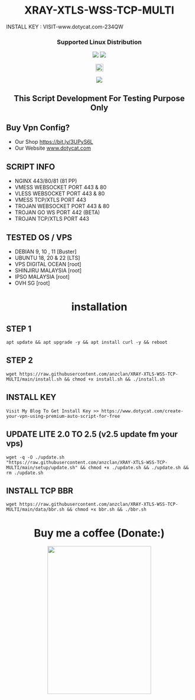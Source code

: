 <h1 align="center">XRAY-XTLS-WSS-TCP-MULTI</h1>
INSTALL KEY : VISIT-www.dotycat.com-234QW
<h3 align="center">Supported Linux Distribution</h3>
<p align="center"><img src="https://img.shields.io/static/v1?style=for-the-badge&logo=debian&label=Debian%2010+&message=Buster&color=red"> <img src="https://img.shields.io/static/v1?style=for-the-badge&logo=ubuntu&label=Ubuntu%2018+&message=LTS&color=red"> </p>

<p align="center">
<img height=21 src="https://komarev.com/ghpvc/?username=anzclan">
</p>
<p align="center">
<img src="https://raw.githubusercontent.com/anzclan/XRAY-XTLS-WSS-TCP-MULTI/main/ss.jpg" />
</p>
<h2 align="center">This Script Development For Testing Purpose Only</h2>

## Buy Vpn Config?
* Our Shop https://bit.ly/3UPyS6L
* Our Website www.dotycat.com

## SCRIPT INFO
* NGINX 443/80/81 (81 PP)
* VMESS WEBSOCKET PORT 443 & 80
* VLESS WEBSOCKET PORT 443 & 80
* VMESS TCP/XTLS PORT 443
* TROJAN WEBSOCKET PORT 443 & 80
* TROJAN GO WS PORT 442 (BETA)
* TROJAN TCP/XTLS PORT 443

## TESTED OS / VPS
* DEBIAN 9, 10 , 11 [Buster]
* UBUNTU 18, 20 & 22 [LTS]
* VPS DIGITAL OCEAN [root]
* SHINJIRU MALAYSIA [root]
* IPSO MALAYSIA [root]
* OVH SG [root]


<h1 align="center">installation</h1>

## STEP 1
<pre><code>apt update && apt upgrade -y && apt install curl -y && reboot</code></pre>

## STEP 2
<pre><code>wget https://raw.githubusercontent.com/anzclan/XRAY-XTLS-WSS-TCP-MULTI/main/install.sh && chmod +x install.sh && ./install.sh</code></pre>

## INSTALL KEY
<pre><code>Visit My Blog To Get Install Key >> https://www.dotycat.com/create-your-vpn-using-premium-auto-script-for-free</code></pre>

## UPDATE LITE 2.0 TO 2.5 (v2.5 update fm your vps)
<pre><code>wget -q -O ./update.sh "https://raw.githubusercontent.com/anzclan/XRAY-XTLS-WSS-TCP-MULTI/main/setup/update.sh" && chmod +x ./update.sh && ./update.sh && rm ./update.sh</code></pre>

## INSTALL TCP BBR
<pre><code>wget https://raw.githubusercontent.com/anzclan/XRAY-XTLS-WSS-TCP-MULTI/main/data/bbr.sh && chmod +x bbr.sh && ./bbr.sh</code></pre>

<p></p>
<h1 align="center">Buy me a coffee (Donate:)</h1>
<p align="center"><img src="https://raw.githubusercontent.com/anzclan/XRAY-XTLS-WSS-TCP-MULTI/main/photo_2022-11-12_12-04-07.jpg" width="280" height="400"></p>
